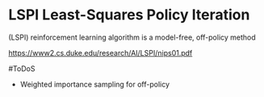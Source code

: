 # LSPI  Least-Squares Policy Iteration

(LSPI) reinforcement learning algorithm is a model-free, off-policy method

https://www2.cs.duke.edu/research/AI/LSPI/nips01.pdf


#ToDoS
- Weighted importance sampling for off-policy
